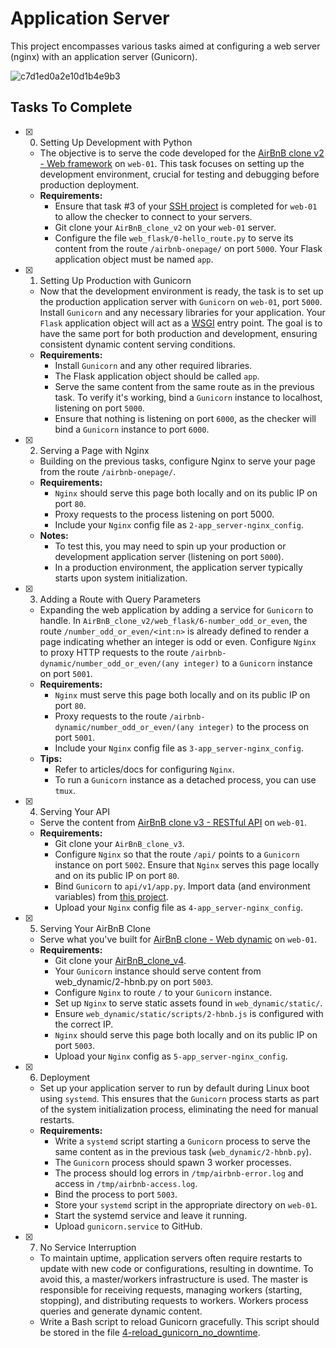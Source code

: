 # Application Server

This project encompasses various tasks aimed at configuring a web server (nginx) with an application server (Gunicorn).

![c7d1ed0a2e10d1b4e9b3](https://github.com/GDesigns49/alx-system_engineering-devops/assets/122806822/6afdaeaf-1d59-4e46-8d6d-49e9a9f9a51d)


## Tasks To Complete

+ [x] 0. Setting Up Development with Python
  - The objective is to serve the code developed for the [AirBnB clone v2 - Web framework](https://github.com/GDesigns49/AirBnB_clone_v2) on `web-01`. This task focuses on setting up the development environment, crucial for testing and debugging before production deployment.
  - **Requirements:**
    - Ensure that task #3 of your [SSH project](../0x0B-ssh/README.md) is completed for `web-01` to allow the checker to connect to your servers.
    - Git clone your `AirBnB_clone_v2` on your `web-01` server.
    - Configure the file `web_flask/0-hello_route.py` to serve its content from the route `/airbnb-onepage/` on port `5000`. Your Flask application object must be named `app`.

+ [x] 1. Setting Up Production with Gunicorn
  - Now that the development environment is ready, the task is to set up the production application server with `Gunicorn` on `web-01`, port `5000`. Install `Gunicorn` and any necessary libraries for your application. Your `Flask` application object will act as a [WSGI](https://www.fullstackpython.com/wsgi-servers.html) entry point. The goal is to have the same port for both production and development, ensuring consistent dynamic content serving conditions.
  - **Requirements:**
    - Install `Gunicorn` and any other required libraries.
    - The Flask application object should be called `app`.
    - Serve the same content from the same route as in the previous task. To verify it's working, bind a `Gunicorn` instance to localhost, listening on port `5000`.
    - Ensure that nothing is listening on port `6000`, as the checker will bind a `Gunicorn` instance to port `6000`.

+ [x] 2. Serving a Page with Nginx
  - Building on the previous tasks, configure Nginx to serve your page from the route `/airbnb-onepage/`.
  - **Requirements:**
    - `Nginx` should serve this page both locally and on its public IP on port `80`.
    - Proxy requests to the process listening on port 5000.
    - Include your `Nginx` config file as `2-app_server-nginx_config`.
  - **Notes:**
    - To test this, you may need to spin up your production or development application server (listening on port `5000`).
    - In a production environment, the application server typically starts upon system initialization.

+ [x] 3. Adding a Route with Query Parameters
  - Expanding the web application by adding a service for `Gunicorn` to handle. In `AirBnB_clone_v2/web_flask/6-number_odd_or_even`, the route `/number_odd_or_even/<int:n>` is already defined to render a page indicating whether an integer is odd or even. Configure `Nginx` to proxy HTTP requests to the route `/airbnb-dynamic/number_odd_or_even/(any integer)` to a `Gunicorn` instance on port `5001`.
  - **Requirements:**
    - `Nginx` must serve this page both locally and on its public IP on port `80`.
    - Proxy requests to the route `/airbnb-dynamic/number_odd_or_even/(any integer)` to the process on port `5001`.
    - Include your `Nginx` config file as `3-app_server-nginx_config`.
  - **Tips:**
    - Refer to articles/docs for configuring `Nginx`.
    - To run a `Gunicorn` instance as a detached process, you can use `tmux`.

+ [x] 4. Serving Your API
  - Serve the content from [AirBnB clone v3 - RESTful API](https://github.com/GDesigns49/AirBnB_clone_v3) on `web-01`.
  - **Requirements:**
    - Git clone your `AirBnB_clone_v3`.
    - Configure `Nginx` so that the route `/api/` points to a `Gunicorn` instance on port `5002`. Ensure that `Nginx` serves this page locally and on its public IP on port `80`.
    - Bind `Gunicorn` to `api/v1/app.py`. Import data (and environment variables) from [this project](https://github.com/GDesigns49/AirBnB_clone_v2).
    - Upload your `Nginx` config file as `4-app_server-nginx_config`.

+ [x] 5. Serving Your AirBnB Clone
  - Serve what you've built for [AirBnB clone - Web dynamic](https://github.com/GDesigns49/AirBnB_clone_v4) on `web-01`.
  - **Requirements:**
    - Git clone your [AirBnB_clone_v4](https://github.com/GDesigns49/AirBnB_clone_v4).
    - Your `Gunicorn` instance should serve content from web_dynamic/2-hbnb.py on port `5003`.
    - Configure `Nginx` to route `/` to your `Gunicorn` instance.
    - Set up `Nginx` to serve static assets found in `web_dynamic/static/`.
    - Ensure `web_dynamic/static/scripts/2-hbnb.js` is configured with the correct IP.
    - `Nginx` should serve this page both locally and on its public IP on port `5003`.
    - Upload your `Nginx` config as `5-app_server-nginx_config`.

+ [x] 6. Deployment
  - Set up your application server to run by default during Linux boot using `systemd`. This ensures that the `Gunicorn` process starts as part of the system initialization process, eliminating the need for manual restarts.
  - **Requirements:**
    - Write a `systemd` script starting a `Gunicorn` process to serve the same content as in the previous task (`web_dynamic/2-hbnb.py`).
    - The `Gunicorn` process should spawn 3 worker processes.
    - The process should log errors in `/tmp/airbnb-error.log` and access in `/tmp/airbnb-access.log`.
    - Bind the process to port `5003`.
    - Store your `systemd` script in the appropriate directory on `web-01`.
    - Start the systemd service and leave it running.
    - Upload `gunicorn.service` to GitHub.

+ [x] 7. No Service Interruption
  - To maintain uptime, application servers often require restarts to update with new code or configurations, resulting in downtime. To avoid this, a master/workers infrastructure is used. The master is responsible for receiving requests, managing workers (starting, stopping), and distributing requests to workers. Workers process queries and generate dynamic content.
  - Write a Bash script to reload Gunicorn gracefully. This script should be stored in the file [4-reload_gunicorn_no_downtime](4-reload_gunicorn_no_downtime).

